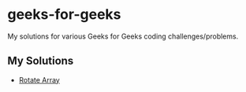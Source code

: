 # geeks-for-geeks
My solutions for various Geeks for Geeks coding challenges/problems.

## My Solutions

* [Rotate Array](./rotate_array_solution/README.md)
